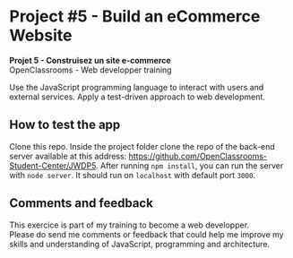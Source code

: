 # Project #5 - Build an eCommerce Website

**Projet 5 - Construisez un site e-commerce** <br>
OpenClassrooms - Web developper training

Use the JavaScript programming language to interact with users and external services.
Apply a test-driven approach to web development. 

## How to test the app

Clone this repo.
Inside the project folder clone the repo of the back-end server available at this address: https://github.com/OpenClassrooms-Student-Center/JWDP5.
After running `npm install`, you can run the server with `node server`. It should run on `localhost` with default port `3000`.

## Comments and feedback

This exercice is part of my training to become a web developper.<br>
Please do send me comments or feedback that could help me improve my skills and understanding of JavaScript, programming and architecture.
